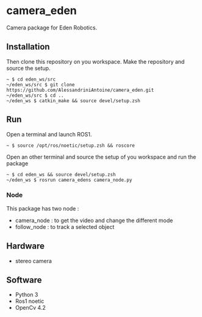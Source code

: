 # camera_eden

Camera package for Eden Robotics.

## Installation

Then clone this repository on you workspace. Make the repository and source the setup.

```console
~ $ cd eden_ws/src
~/eden_ws/src $ git clone https://github.com/AlessandriniAntoine/camera_eden.git
~/eden_ws/src $ cd ..
~/eden_ws $ catkin_make && source devel/setup.zsh
```

## Run

Open a terminal and launch ROS1.

```console
~ $ source /opt/ros/noetic/setup.zsh && roscore 
```

Open an other terminal and source the setup of you workspace and run the package

```console
~ $ cd eden_ws && source devel/setup.zsh
~/eden_ws $ rosrun camera_edens camera_node.py
```

### Node

This package has two node :

- camera_node : to get the video and change the different mode
- follow_node : to track a selected object

## Hardware

- stereo camera

## Software

- Python 3
- Ros1 noetic
- OpenCv 4.2
